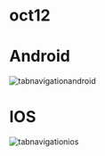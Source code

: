 # oct12
# Android

![tabnavigationandroid](https://user-images.githubusercontent.com/91823530/137472617-5f287e19-fcc5-40c6-9349-084120419f85.png)


# IOS

![tabnavigationios](https://user-images.githubusercontent.com/91823530/137472558-6ac91d8d-ac30-404b-8080-316df1615ce3.png)
